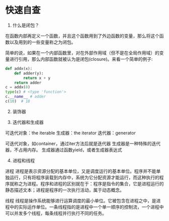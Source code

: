 # 快速自查

1. 什么是闭包？

在函数内部再定义一个函数，并且这个函数用到了外边函数的变量，那么将这个函数以及用到的一些变量称之为闭包。

简单的说，如果在一个内部函数里，对在外部作用域（但不是在全局作用域）的变量进行引用，那么内部函数就被认为是闭包(closure)。来看一个简单的例子:

``` python
def addx(x):
    def adder(y):
        return x + y
    return adder
c = addx(8)
type(c) # <type 'function'>
c.__name__ # adder
c(10)  # 18
```

2. 装饰器


3. 迭代器和生成器

可迭代对象：the iterable
生成器：the iterator
迭代器：generator

可迭代对象，如container，通过iter方法后就是迭代器
生成器是一种特殊的迭代器，不占用内存。
生成器通过函数yield，或者生成器表达式

4. 进程和线程

进程 进程是表示资源分配的基本单位，又是调度运行的基本单位。程序并不能单独运行，只有将程序装载到内存中，系统为它分配资源才能运行，而这种执行的程序就称之为进程。程序和进程的区别就在于：程序是指令的集合，它是进程运行的静态描述文本；进程是程序的一次执行活动，属于动态概念。

线程 线程是操作系统能够进行运算调度的最小单位。它被包含在进程之中，是进程中的实际运作单位。一条线程指的是进程中一个单一顺序的控制流，一个进程中可以并发多个线程，每条线程并行执行不同的任务。
